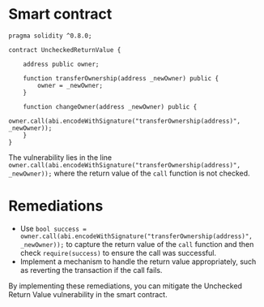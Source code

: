 # Smart contract

```solidity
pragma solidity ^0.8.0;

contract UncheckedReturnValue {
    
    address public owner;

    function transferOwnership(address _newOwner) public {
        owner = _newOwner;
    }

    function changeOwner(address _newOwner) public {
        owner.call(abi.encodeWithSignature("transferOwnership(address)", _newOwner));
    }
}
```

The vulnerability lies in the line `owner.call(abi.encodeWithSignature("transferOwnership(address)", _newOwner));` where the return value of the `call` function is not checked.

# Remediations

- Use `bool success = owner.call(abi.encodeWithSignature("transferOwnership(address)", _newOwner));` to capture the return value of the `call` function and then check `require(success)` to ensure the call was successful.
- Implement a mechanism to handle the return value appropriately, such as reverting the transaction if the call fails.

By implementing these remediations, you can mitigate the Unchecked Return Value vulnerability in the smart contract.